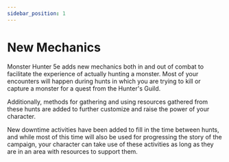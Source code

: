 ```yaml
---
sidebar_position: 1
---
```


# New Mechanics

Monster Hunter 5e adds new mechanics both in and out of combat to facilitate the experience of actually hunting a monster. Most of your encounters will happen during hunts in which you are trying to kill or capture a monster for a quest from the Hunter's Guild.

Additionally, methods for gathering and using resources gathered from these hunts are added to further customize and raise the power of your character.

New downtime activities have been added to fill in the time between hunts, and while most of this time will also be used for progressing the story of the campaign, your character  can take use of these activities as long as they are in an area with resources to support them.